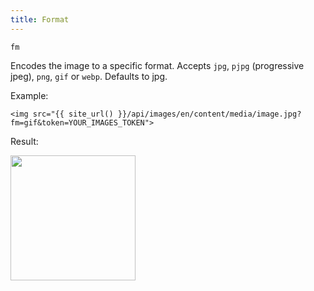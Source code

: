 ```yaml
---
title: Format
---
```


`fm`

Encodes the image to a specific format. Accepts `jpg`, `pjpg` (progressive jpeg), `png`, `gif` or `webp`. Defaults to jpg.

Example:

```twig
<img src="{{ site_url() }}/api/images/en/content/media/image.jpg?fm=gif&token=YOUR_IMAGES_TOKEN">
```

Result:

<img width="200" class="inline" src="[site_url]/api/images/en/content/media/image.jpg?q=70&w=200&dpr=2&fm=gif&token=4864fb8e1ebe080e6e4ad5c4363083a6">
